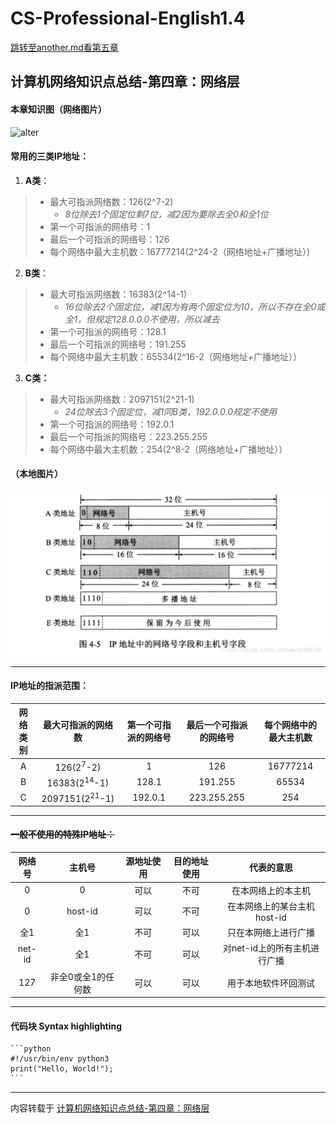 # CS-Professional-English1.4
[跳转至another.md看第五章](another.md)
## 计算机网络知识点总结-第四章：网络层
#### 本章知识图（网络图片）
![alter ](https://img-blog.csdnimg.cn/20191128164642294.JPG?x-oss-process=image/watermark,type_ZmFuZ3poZW5naGVpdGk,shadow_10,text_aHR0cHM6Ly9ibG9nLmNzZG4ubmV0L3dlaXhpbl80MzA5MzQ4MQ==,size_16,color_FFFFFF,t_70)


#### 常用的三类IP地址：
1. **A类**：
>  + 最大可指派网络数：126(2^7-2)
>       - *8位除去1个固定位剩7位，减2因为要除去全0和全1位*
>  +  第一个可指派的网络号：1
>  + 最后一个可指派的网络号：126
>  + 每个网络中最大主机数：16777214(2^24-2（网络地址+广播地址）)
2. **B类**：
>  + 最大可指派网络数：16383(2^14-1) 
>       - *16位除去2个固定位，减1因为有两个固定位为10，所以不存在全0或全1，但规定128.0.0.0不使用，所以减去*
>  + 第一个可指派的网络号：128.1
>  + 最后一个可指派的网络号：191.255
>  + 每个网络中最大主机数：65534(2^16-2（网络地址+广播地址））
3. **C类：**
>  + 最大可指派网络数：2097151(2^21-1) 
>       - *24位除去3个固定位，减1同B类，192.0.0.0规定不使用*
>  + 第一个可指派的网络号：192.0.1
>  + 最后一个可指派的网络号：223.255.255
>  + 每个网络中最大主机数：254(2^8-2（网络地址+广播地址））
#### （本地图片）
![avatar](4.jpg)
***
 
#### IP地址的指派范围：
| 网络类别 | 最大可指派的网络数 | 第一个可指派的网络号 | 最后一个可指派的网络号 | 每个网络中的最大主机数 |
| :----: | :----: | :----: | :----: | :----: |
| A | 126(2<sup>7</sup>-2) | 1 | 126 | 16777214 |
| B | 16383(2<sup>14</sup>-1) | 128.1 | 191.255 | 65534 |
| C | 2097151(2<sup>21</sup>-1) | 192.0.1 | 223.255.255 | 254 |

***
#### ~~一般不使用的特殊IP地址：~~
| 网络号 | 主机号 | 源地址使用 | 目的地址使用 | 代表的意思 |
| :----: | :----: | :----: | :----: | :----: |
| 0 | 0 | 可以 | 不可 | 在本网络上的本主机 |
| 0 | host-id | 可以 | 不可 | 在本网络上的某台主机host-id |
| 全1 | 全1 | 不可 | 可以 | 只在本网络上进行广播 |
| net-id | 全1 | 不可 | 可以 | 对net-id上的所有主机进行广播 |
| 127 | 非全0或全1的任何数 | 可以 | 可以 | 用于本地软件环回测试 |

***
#### 代码块 Syntax highlighting

    ```python
    #!/usr/bin/env python3
    print("Hello, World!");
    ```
	
***
内容转载于 [计算机网络知识点总结-第四章：网络层](https://blog.csdn.net/weixin_43093481/article/details/86684040)
